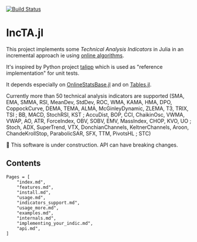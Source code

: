 [![Build Status](https://github.com/femtotrader/IncTA.jl/actions/workflows/CI.yml/badge.svg?branch=main)](https://github.com/femtotrader/IncTA.jl/actions/workflows/CI.yml?query=branch%main)

# IncTA.jl
This project implements some *Technical Analysis Indicators* in Julia in an incremental approach ie using [online algorithms](https://en.wikipedia.org/wiki/Online_algorithm).

It's inspired by Python project [talipp](https://github.com/nardew/talipp) which is used as "reference implementation" for unit tests.

It depends especially on [OnlineStatsBase.jl](https://github.com/joshday/OnlineStatsBase.jl) and on [Tables.jl](https://tables.juliadata.org/).

Currently more than 50 technical analysis indicators are supported (SMA, EMA, SMMA, RSI, MeanDev, StdDev, ROC, WMA, KAMA, HMA, DPO, CoppockCurve, DEMA, TEMA, ALMA, McGinleyDynamic, ZLEMA, T3, TRIX, TSI ; BB, MACD, StochRSI, KST ; AccuDist, BOP, CCI, ChaikinOsc, VWMA, VWAP, AO, ATR, ForceIndex, OBV, SOBV, EMV, MassIndex, CHOP, KVO, UO ; Stoch, ADX, SuperTrend, VTX, DonchianChannels, KeltnerChannels, Aroon, ChandeKrollStop, ParabolicSAR, SFX, TTM, PivotsHL ; STC)

🚧 This software is under construction. API can have breaking changes.

## Contents

```@contents
Pages = [
    "index.md",
    "features.md",
    "install.md",
    "usage.md",
    "indicators_support.md",
    "usage_more.md",
    "examples.md",
    "internals.md",
    "implementing_your_indic.md",
    "api.md",
]
```
